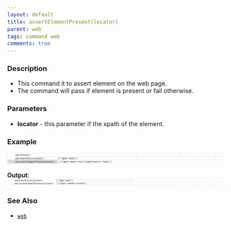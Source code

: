 ```yaml
---
layout: default
title: assertElementPresent(locator)
parent: web
tags: command web
comments: true
---
```


### Description

- This command it to assert element on the web page.
- The command will pass if element  is present or fail otherwise.

### Parameters

- **locator** - this parameter if the xpath of the element.

### Example

![](image/assertElementPresent_01.png)

**Output**:<br/>
![](image/assertElementPresent_02.png)

### See Also

- [`web`](index.html)